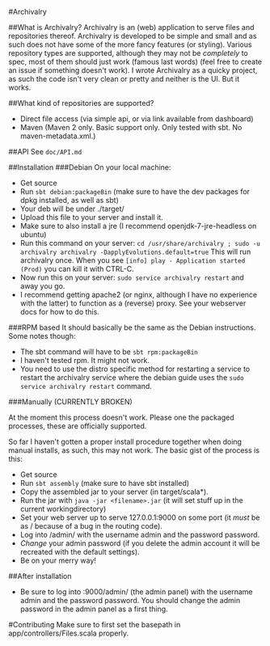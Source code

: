 #Archivalry

##What is Archivalry?
Archivalry is an (web) application to serve files and repositories thereof.
Archivalry is developed to be simple and small and as such does not have some of the more fancy features (or styling).
Various repository types are supported, although they may not be *completely* to spec, most of them should just work (famous last words) (feel free to create an issue if something doesn't work).
I wrote Archivalry as a quicky project, as such the code isn't very clean or pretty and neither is the UI. But it works.

##What kind of repositories are supported?
* Direct file access (via simple api, or via link available from dashboard)
* Maven (Maven 2 only. Basic support only. Only tested with sbt. No maven-metadata.xml.)

##API
See ````doc/API.md````

##Installation
###Debian
On your local machine:
* Get source
* Run ````sbt debian:packageBin```` (make sure to have the dev packages for dpkg installed, as well as sbt)
* Your deb will be under ./target/
* Upload this file to your server and install it.
* Make sure to also install a jre (I recommend openjdk-7-jre-headless on ubuntu)
* Run this command on your server: ````cd /usr/share/archivalry ; sudo -u archivalry archivalry -DapplyEvolutions.default=true```` This will run archivalry once. When you see ````[info] play - Application started (Prod)```` you can kill it with CTRL-C.
* Now run this on your server: ````sudo service archivalry restart```` and away you go.
* I recommend getting apache2 (or nginx, although I have no experience with the latter) to function as a (reverse) proxy. See your webserver docs for how to do this.

###RPM based
It should basically be the same as the Debian instructions.
Some notes though:
* The sbt command will have to be ````sbt rpm:packageBin````
* I haven't tested rpm. It might not work.
* You need to use the distro specific method for restarting a service to restart the archivalry service where the debian guide uses the ````sudo service archivalry restart```` command.

###Manually (CURRENTLY BROKEN)

At the moment this process doesn't work. Please one the packaged processes, these are officially supported.

So far I haven't gotten a proper install procedure together when doing manual installs, as such, this may not work.
The basic gist of the process is this:
* Get source
* Run ````sbt assembly```` (make sure to have sbt installed)
* Copy the assembled jar to your server (in target/scala*).
* Run the jar with ````java -jar <filename>.jar```` (it will set stuff up in the current workingdirectory)
* Set your web server up to serve 127.0.0.1:9000 on some port (it *must* be as / because of a bug in the routing code).
* Log into /admin/ with the username admin and the password password.
* *Change* your admin password (if you delete the admin account it will be recreated with the default settings).
* Be on your merry way!

##After installation
* Be sure to log into <server ip>:9000/admin/ (the admin panel) with the username admin and the password password. You should change the admin password in the admin panel as a first thing.

#Contributing
Make sure to first set the basepath in app/controllers/Files.scala properly.
